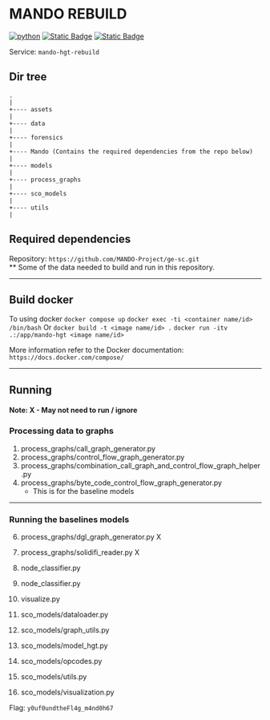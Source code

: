 # MANDO REBUILD

[![python](https://img.shields.io/badge/python-3.10.12-blue)](https://www.python.org/)
[![Static Badge](https://img.shields.io/badge/Ubuntu-22.04-orange)](https://releases.ubuntu.com/jammy/)
[![Static Badge](https://img.shields.io/badge/Docker-latest-teal)](https://docker.com/)


Service: `mando-hgt-rebuild`

## Dir tree
```
.
|
+---- assets
|
+---- data
|
+---- forensics
|
+---- Mando (Contains the required dependencies from the repo below)
|
+---- models
|
+---- process_graphs
|
+---- sco_models
|
+---- utils
|

```
## Required dependencies

Repository:
`https://github.com/MANDO-Project/ge-sc.git`
\
\*\* Some of the data needed to build and run in this repository.

---

## Build docker

To using docker
`docker compose up`
`docker exec -ti <container name/id> /bin/bash`
Or 
`docker build -t <image name/id> .`
`docker run -itv .:/app/mando-hgt <image name/id>`


More information refer to the Docker documentation: 
`https://docs.docker.com/compose/`

---

## Running

#### Note: X - May not need to run / ignore

### Processing data to graphs

1. process_graphs/call_graph_generator.py
2. process_graphs/control_flow_graph_generator.py
3. process_graphs/combination_call_graph_and_control_flow_graph_helper.py
4. process_graphs/byte_code_control_flow_graph_generator.py 
    - This is for the baseline models

---
### Running the baselines models



6. process_graphs/dgl_graph_generator.py X
7. process_graphs/solidifi_reader.py X

8. node_classifier.py
9. node_classifier.py
10. visualize.py

11. sco_models/dataloader.py
12. sco_models/graph_utils.py
13. sco_models/model_hgt.py
14. sco_models/opcodes.py
15. sco_models/utils.py
16. sco_models/visualization.py


Flag: `y0uf0undtheFl4g_m4nd0h67`